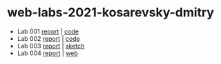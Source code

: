 # web-labs-2021-kosarevsky-dmitry

* Lab 001 [report](lab_report/lab_report_001.md) | [code](simple_API)
* Lab 002 [report](lab_report/lab_report_002.md) | [code](lab2)
* Lab 003 [report](lab_report/lab_report_003.md) | [sketch](https://www.figma.com/file/lHOTFha35V9SogjrigYn76/Artificial-idiot)
* Lab 004 [report](lab_report/lab_report_004.md) | [web]()
